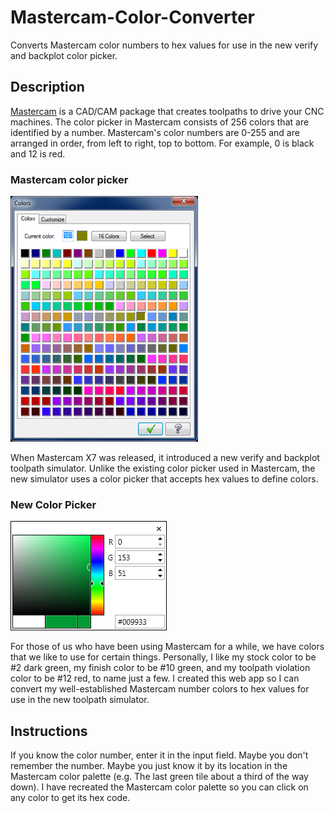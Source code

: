Mastercam-Color-Converter
============

Converts Mastercam color numbers to hex values for use in the new verify and backplot color picker.

## Description ##

[Mastercam](http://www.mastercam.com/en-us/ "Mastercam") is a CAD/CAM package that creates toolpaths to drive your CNC machines. The color picker in Mastercam consists of 256 colors that are identified by a number. Mastercam's color numbers are 0-255 and are arranged in order, from left to right, top to bottom. For example, 0 is black and 12 is red.

### Mastercam color picker ###
![](images/mc-color-picker.png)


When Mastercam X7 was released, it introduced a new verify and backplot toolpath simulator. Unlike the existing color picker used in Mastercam, the new simulator uses a color picker that accepts hex values to define colors.
### New Color Picker ###

![](images/new-color-picker.png)


For those of us who have been using Mastercam for a while, we have colors that we like to use for certain things. Personally, I like my stock color to be #2 dark green, my finish color to be #10 green, and my toolpath violation color to be #12 red, to name just a few. I created this web app so I can convert my well-established Mastercam number colors to hex values for use in the new toolpath simulator.

## Instructions ##

If you know the color number, enter it in the input field. Maybe you don't remember the number. Maybe you just know it by its location in the Mastercam color palette (e.g. The last green tile about a third of the way down). I have recreated the Mastercam color palette so you can click on any color to get its hex code.